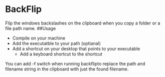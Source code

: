 # BackFlip
Flip the windows backslashes on the clipboard when you copy a folder or a file path name.
##Usage
* Compile on your machine
* Add the executatble to your path (optianal)
* Add a shortcut on your desktop that points to your executable 
  * Add a keyboard shortcut to the shortcut

You can add -f switch when running backflipto replace the path and filename string in the clipboard with just the found filename.
